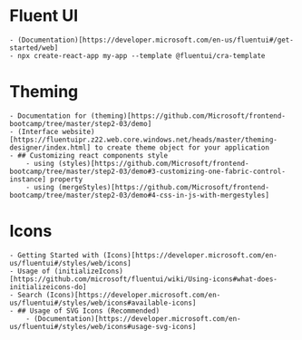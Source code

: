 # Fluent UI

    - (Documentation)[https://developer.microsoft.com/en-us/fluentui#/get-started/web]
    - npx create-react-app my-app --template @fluentui/cra-template

# Theming

    - Documentation for (theming)[https://github.com/Microsoft/frontend-bootcamp/tree/master/step2-03/demo]
    - (Interface website)[https://fluentuipr.z22.web.core.windows.net/heads/master/theming-designer/index.html] to create theme object for your application
    - ## Customizing react components style
        - using (styles)[https://github.com/Microsoft/frontend-bootcamp/tree/master/step2-03/demo#3-customizing-one-fabric-control-instance] property
        - using (mergeStyles)[https://github.com/Microsoft/frontend-bootcamp/tree/master/step2-03/demo#4-css-in-js-with-mergestyles]

# Icons

    - Getting Started with (Icons)[https://developer.microsoft.com/en-us/fluentui#/styles/web/icons]
    - Usage of (initializeIcons)[https://github.com/microsoft/fluentui/wiki/Using-icons#what-does-initializeicons-do]
    - Search (Icons)[https://developer.microsoft.com/en-us/fluentui#/styles/web/icons#available-icons]
    - ## Usage of SVG Icons (Recommended)
        - (Documentation)[https://developer.microsoft.com/en-us/fluentui#/styles/web/icons#usage-svg-icons]
